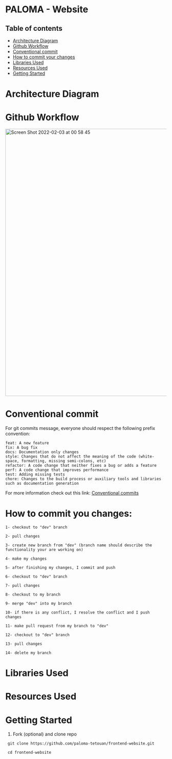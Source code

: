 # PALOMA - Website

## Table of contents

- [Architecture Diagram](#architecture-diagram)
- [Github Workflow](#github-workflow)
- [Conventional commit](#conventional-commit)
- [How to commit your changes](#how-to-commit-you-changes)
- [Libraries Used](#libraries-used)
- [Resources Used](#resources-used)
- [Getting Started](#getting-started)

# Architecture Diagram


# Github Workflow

<img width="834" alt="Screen Shot 2022-02-03 at 00 58 45" src="https://user-images.githubusercontent.com/40035682/152258432-6b7f3cc8-7113-44e2-9bcf-a251158fc90f.png">

# Conventional commit

For git commits message, everyone should respect the following prefix convention:
```
feat: A new feature
fix: A bug fix
docs: Documentation only changes
style: Changes that do not affect the meaning of the code (white-space, formatting, missing semi-colons, etc)
refactor: A code change that neither fixes a bug or adds a feature
perf: A code change that improves performance
test: Adding missing tests
chore: Changes to the build process or auxiliary tools and libraries such as documentation generation
```
For more information check out this link: [Conventional commits](https://www.conventionalcommits.org/en/v1.0.0/)

# How to commit you changes:

```
1- checkout to "dev" branch

2- pull changes

3- create new branch from "dev" (branch name should describe the functionality your are working on)

4- make my changes

5- after finishing my changes, I commit and push

6- checkout to "dev" branch

7- pull changes

8- checkout to my branch

9- merge "dev" into my branch

10- if there is any conflict, I resolve the conflict and I push changes

11- make pull request from my branch to "dev"

12- checkout to "dev" branch

13- pull changes

14- delete my branch
```

# Libraries Used


# Resources Used


# Getting Started

1. Fork (optional) and clone repo

```
 git clone https://github.com/paloma-tetouan/frontend-website.git

 cd frontend-website
```
